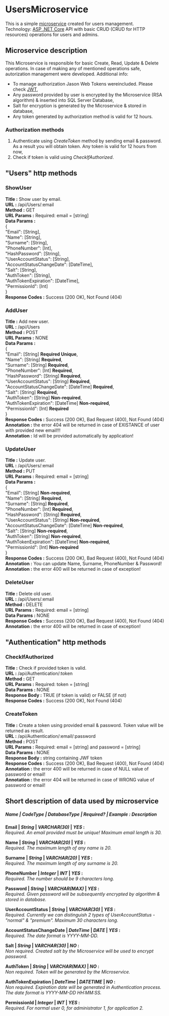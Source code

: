 # UsersMicroservice 

This is a simple [microservice](https://docs.microsoft.com/pl-pl/dotnet/standard/microservices-architecture/multi-container-microservice-net-applications/data-driven-crud-microservice) created for users management.  
Technology: [ASP .NET Core](https://docs.microsoft.com/pl-pl/aspnet/core/?view=aspnetcore-2.1) API with basic CRUD (CRUD for HTTP resources) operations for users and admins.

## Microservice description

This Microservice is responsible for basic Create, Read, Update & Delete operations. In case of making any of mentioned operations safe, autorization management were developed. Additional info:  
* To manage authorization Jason Web Tokens wereincluded. Please check [JWT](https://jwt.io/),
* Any password provided by user is encrypted by the Microservice (RSA algorithm) & inserted into SQL Server Database,
* Salt for encryption is generated by the Microservice & stored in database,
* Any token generated by authorization method is valid for 12 hours.

### Authorization methods

1. Authenticate using _CreateToken_ method by sending email & password. As a result you will obtain token. Any token is valid for 12 hours from now,
2. Check if token is valid using _CheckIfAuthorized_. 

## "Users" http methods

### ShowUser 

**Title :** Show user by email.  
**URL :** /api/Users/:email  
**Method :** GET  
**URL Params :** Required: email = [string]   
**Data Params :**  
{  
  "Email": [String],   
  "Name": [String],  
  "Surname": [String],   
  "PhoneNumber": [Int],  
  "HashPassword": [String],  
  "UserAccountStatus": [String],  
  "AccountStatusChangeDate": [DateTime],  
  "Salt": [String],  
  "AuthToken": [String],   
  "AuthTokenExpiration": [DateTime],  
  "PermissionId": [Int]  
}      
**Response Codes :** Success (200 OK), Not Found (404)  


### AddUser

**Title :** Add new user.  
**URL :** /api/Users  
**Method :** POST  
**URL Params :**  NONE  
**Data Params :**  
{  
  "Email": [String] **Required Unique**,   
  "Name": [String] **Required**,  
  "Surname": [String] **Required**,   
  "PhoneNumber": [Int] **Required**,  
  "HashPassword": [String] **Required**,  
  "UserAccountStatus": [String] **Required**,  
  "AccountStatusChangeDate": [DateTime] **Required**,  
  "Salt": [String] **Required**,  
  "AuthToken": [String] **Non-required**,   
  "AuthTokenExpiration": [DateTime] **Non-required**,  
  "PermissionId": [Int]  **Required**   
}   
**Response Codes :** Success (200 OK), Bad Request (400), Not Found (404)  
**Annotation :** the error 404 will be returned in case of EXISTANCE of user with provided new email!!!  
**Annotation :** Id will be provided automatically by application!  


### UpdateUser

**Title :** Update user.  
**URL :** /api/Users/:email  
**Method :** PUT  
**URL Params :** Required: email = [string]   
**Data Params :**   
{  
  "Email": [String] **Non-required**,   
  "Name": [String] **Required**,  
  "Surname": [String] **Required**,   
  "PhoneNumber": [Int] **Required**,  
  "HashPassword": [String] **Required**,  
  "UserAccountStatus": [String] **Non-required**,  
  "AccountStatusChangeDate": [DateTime] **Non-required**,  
  "Salt": [String] **Non-required**,  
  "AuthToken": [String] **Non-required**,   
  "AuthTokenExpiration": [DateTime] **Non-required**,  
  "PermissionId": [Int] **Non-required**  
}      
**Response Codes :** Success (200 OK), Bad Request (400), Not Found (404)  
**Annotation :** You can update Name, Surname, PhoneNumber & Password!  
**Annotation :** the error 400 will be returned in case of exception!  


### DeleteUser

**Title :** Delete old user.  
**URL :** /api/Users/:email  
**Method :** DELETE  
**URL Params :** Required: email = [string]   
**Data Params :** NONE  
**Response Codes :** Success (200 OK), Bad Request (400), Not Found (404)  
**Annotation :** the error 400 will be returned in case of exception!  


## "Authentication" http methods

### CheckIfAuthorized 

**Title :** Check if provided token is valid.  
**URL :** /api/Authentication/:token  
**Method :** GET  
**URL Params :** Required: token = [string]   
**Data Params :**  NONE  
**Response Body :** TRUE (if token is valid) or FALSE (if not)  
**Response Codes :** Success (200 OK), Not Found (404)  

### CreateToken

**Title :** Create a token using provided email & password. Token value will be returned as result.   
**URL :** /api/Authentication/:email/:password  
**Method :** POST  
**URL Params :** Required: email = [string] and password = [string]  
**Data Params :**  NONE  
**Response Body :** string containing JWF token  
**Response Codes :** Success (200 OK), Bad Request (400), Not Found (404)  
**Annotation :** the error 400 will be returned in case of NULL value of password or email!  
**Annotation :** the error 404 will be returned in case of WRONG value of password or email! 

## Short description of data used by microservice

##### **_Name_** | **_CodeType_** | **_DatabaseType_** | **_Required?_** | **_Example_** : **_Description_**
  
**Email | _String_ | _VARCHAR(30)_ | _YES_ :**   
_Required. An email provided must be unique! Maximum email length is 30._  
 
**Name | _String_ | _VARCHAR(20)_ |  _YES_ :**  
_Required. The maximum length of any name is 20._  

**Surname | _String_ | _VARCHAR(20)_ | _YES_ :**  
_Required. The maximum length of any surname is 20._  

**PhoneNumber | _Integer_ | _INT_ | _YES_ :**  
_Required. The number should be 9 characters long._  

**Password | _String_ | _VARCHAR(MAX)_ | _YES_ :**   
_Required. Given password will be subsequently encrypted by algorithm & stored in database._  

**UserAccountStatus | _String_ | _VARCHAR(30)_ |  _YES_ :**  
_Required. Currently we can distinguish 2 types of UserAccountStatus - "normal" & "premium". Maximum 30 characters long._  

**AccountStatusChangeDate | _DateTime_ | _DATE_ | _YES_ :**  
_Required. The date format is YYYY-MM-DD._  

**Salt | _String_ | _VARCHAR(30)_ | _NO_ :**    
_Non required. Created salt by the Microservice will be used to encrypt password._  

**AuthToken | _String_ | _VARCHAR(MAX)_ | _NO_ :**  
_Non required. Token will be generated by the Microservice._  

**AuthTokenExpiration | _DateTime_ | _DATETIME_ | _NO_ :**  
_Non required. Expiration date will be generated in Authentication process. The date format is YYYY-MM-DD HH:MM:SS._  

**PermissionId | _Integer_ | _INT_ | _YES_ :**  
_Required. For normal user 0, for administrator 1, for application 2._  







  
